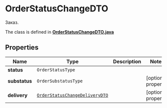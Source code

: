 

# OrderStatusChangeDTO

Заказ.

The class is defined in **[OrderStatusChangeDTO.java](../../src/main/java/org/openapitools/model/OrderStatusChangeDTO.java)**

## Properties

Name | Type | Description | Notes
------------ | ------------- | ------------- | -------------
**status** | `OrderStatusType` |  | 
**substatus** | `OrderSubstatusType` |  |  [optional property]
**delivery** | [`OrderStatusChangeDeliveryDTO`](OrderStatusChangeDeliveryDTO.md) |  |  [optional property]





